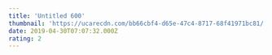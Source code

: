 ```yaml
---
title: 'Untitled 600'
thumbnail: 'https://ucarecdn.com/bb66cbf4-d65e-47c4-8717-68f41971bc81/'
date: 2019-04-30T07:07:32.000Z
rating: 2
---
```

